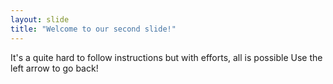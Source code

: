 ```yaml
---
layout: slide
title: "Welcome to our second slide!"
---
```

It's a quite hard to follow instructions but with efforts, all is possible
Use the left arrow to go back!
